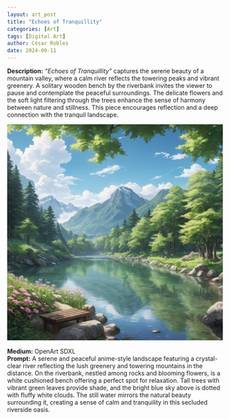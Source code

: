 ```yaml
---
layout: art_post
title: "Echoes of Tranquillity"
categories: [Art]
tags: [Digital Art]
author: César Robles
date: 2024-09-11
---
```

**Description:** *“Echoes of Tranquillity”* captures the serene beauty of a mountain valley, where a calm river reflects the towering peaks and vibrant greenery. A solitary wooden bench by the riverbank invites the viewer to pause and contemplate the peaceful surroundings. The delicate flowers and the soft light filtering through the trees enhance the sense of harmony between nature and stillness. This piece encourages reflection and a deep connection with the tranquil landscape.

![Echoes of Tranquillity](/imag/digital_art/echoes_of_tranquillity.jpg)

**Medium:** OpenArt SDXL\
**Prompt:** A serene and peaceful anime-style landscape featuring a crystal-clear river reflecting the lush greenery and towering mountains in the distance. On the riverbank, nestled among rocks and blooming flowers, is a white cushioned bench offering a perfect spot for relaxation. Tall trees with vibrant green leaves provide shade, and the bright blue sky above is dotted with fluffy white clouds. The still water mirrors the natural beauty surrounding it, creating a sense of calm and tranquility in this secluded riverside oasis.